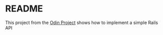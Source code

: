 # README

This project from the [Odin Project](https://www.theodinproject.com/lessons/kittens-api) shows how to implement a simple Rails API
